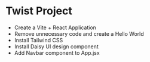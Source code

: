 # Twist Project

- Create a Vite + React Application
- Remove unnecessary code and create a Hello World
- Install Tailwind CSS
- Install Daisy UI design component
- Add Navbar component to App.jsx
